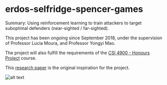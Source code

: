 # erdos-selfridge-spencer-games

Summary:
Using reinforcement learning to train attackers to target suboptimal defenders (near-sighted / far-sighted).

This project has been ongoing since September 2018, under the supervision of Professor Lucia Moura, and Professor Yongyi Mao.

The project will also fulfill the requirements of the [CSI 4900 - Honours Project](https://www.site.uottawa.ca/~afelty/csi4900/) course.


This [research paper](https://papers.nips.cc/paper/4824-imagenet-classification-with-deep-convolutional-neural-networks.pdf) is the original inspiration for the project.


![alt text](https://imgur.com/a/jk7qUgM "ESS Game Play")
